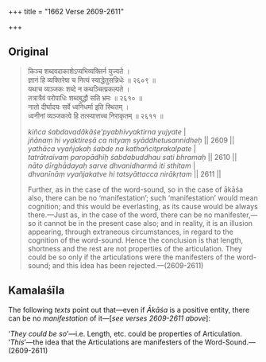 +++
title = "1662 Verse 2609-2611"

+++
## Original 
>
> किञ्च शब्दवदाकाशेऽप्यभिव्यक्तिर्न युज्यते ।  
> ज्ञानं हि व्यक्तिरेषा च नित्यं स्याद्धेतुसन्निधेः ॥ २६०९ ॥  
> यथाच व्यञ्जकः शब्दे न कथञ्चित्प्रकल्पते ।  
> तत्रात्रैवं परोपाधिः शब्दबुद्धौ सति भ्रमः ॥ २६१० ॥  
> नातो दीर्घादयः सर्वे ध्वनिधर्मा इति स्थितम् ।  
> ध्वनीनां व्यञ्जकत्वे हि तत्स्यात्तच्च निराकृतम् ॥ २६११ ॥ 
>
> *kiñca śabdavadākāśe'pyabhivyaktirna yujyate* \|  
> *jñānaṃ hi vyaktireṣā ca nityaṃ syāddhetusannidheḥ* \|\| 2609 \|\|  
> *yathāca vyañjakaḥ śabde na kathañcitprakalpate* \|  
> *tatrātraivaṃ paropādhiḥ śabdabuddhau sati bhramaḥ* \|\| 2610 \|\|  
> *nāto dīrghādayaḥ sarve dhvanidharmā iti sthitam* \|  
> *dhvanīnāṃ vyañjakatve hi tatsyāttacca nirākṛtam* \|\| 2611 \|\| 
>
> Further, as in the case of the word-sound, so in the case of ākāśa also, there can be no ‘manifestation’; such ‘manifestation’ would mean cognition; and this would be everlasting, as its cause would be always there.—Just as, in the case of the word, there can be no manifester,—so it cannot be in the present case also; and in reality, it is an illusion appearing, through extraneous circumstances, in regard to the cognition of the word-sound. Hence the conclusion is that length, shortness and the rest are not properties of the articulation. They could be so only if the articulations were the manifesters of the word-sound; and this idea has been rejected.—(2609-2611)



## Kamalaśīla

The following *texts* point out that—even if *Ākāśa* is a positive entity, there can be no *manifestation* of it—[*see verses 2609-2611 above*]:

‘*They could be so*’—i.e. Length, etc. could be properties of Articulation. ‘*This*’—the idea that the Articulations are manifesters of the Word-Sound.—(2609-2611)


